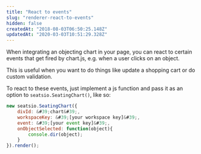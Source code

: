 ```yaml
---
title: "React to events"
slug: "renderer-react-to-events"
hidden: false
createdAt: "2018-08-03T06:50:25.148Z"
updatedAt: "2020-03-03T10:51:29.328Z"
---
```

When integrating an objecting chart in your page, you can react to certain events that get fired by chart.js, e.g. when a user clicks on an object. 

This is useful when you want to do things like update a shopping cart or do custom validation.

To react to these events, just implement a js function and pass it as an option to `seatsio.SeatingChart()`, like so: 

```javascript
new seatsio.SeatingChart({
    divId: &#39;chart&#39;,
    workspaceKey: &#39;[your workspace key]&#39;,
    event: &#39;[your event key]&#39;,
    onObjectSelected: function(object){
        console.dir(object);
    }
}).render();
```
